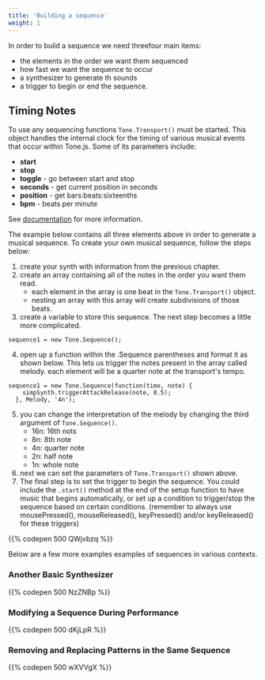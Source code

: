 ```yaml
---
title: 'Building a sequence'
weight: 1
---
```


In order to build a sequence we need threefour main items:

* the elements in the order we want them sequenced
* how fast we want the sequence to occur
* a synthesizer to generate th sounds
* a trigger to begin or end the sequence. 

## Timing Notes

To use any sequencing functions ```Tone.Transport()``` must be started. This object handles the internal clock for the timing of various musical events that occur within Tone.js. Some of its parameters include:

 - **start** 
 - **stop**
 - **toggle** - go between start and stop
 - **seconds** - get current position in seconds
 - **position** - get bars:beats:sixteenths
 - **bpm** - beats per minute


See <a href="https://tonejs.github.io/docs/r13/Transport" target="_blank">documentation</a> for more information. 

The example below contains all three elements above in order to generate a musical sequence. To create your own musical sequence, follow the steps below:

1. create your synth with information from the previous chapter. 
2. create an array containing all of the notes in the order you want them read.
    * each element in the array is one beat in the `Tone.Transport()` object.
    * nesting an array with this array will create subdivisions of those beats. 
3. create a variable to store this sequence. The next step becomes a little more complicated.

```
sequence1 = new Tone.Sequence();
```

4. open up a function within the .Sequence parentheses and format it as shown below. This lets us trigger the notes present in the array called melody. each element will be a quarter note at the transport's tempo.

```
sequence1 = new Tone.Sequence(function(time, note) { 
    simpSynth.triggerAttackRelease(note, 0.5);
  }, Melody, '4n');
```

5. you can change the interpretation of the melody by changing the third argument of `Tone.Sequence()`.
    * 16n: 16th nots
    * 8n: 8th note
    * 4n: quarter note
    * 2n: half note
    * 1n: whole note
6. next we can set the parameters of `Tone.Transport()` shown above.
7. The final step is to set the trigger to begin the sequence. You could include the `.start()` method at the end of the setup function to have music that begins automatically, or set up a condition to trigger/stop the sequence based on certain conditions. (remember to always use mousePressed(), mouseReleased(), keyPressed() and/or keyReleased() for these triggers)

{{% codepen 500 QWjvbzq %}}


Below are a few  more examples examples of sequences in various contexts.

### Another Basic Synthesizer

{{% codepen 500 NzZNBp %}}

### Modifying a Sequence During Performance

{{% codepen 500 dKjLpR %}}

### Removing and Replacing Patterns in the Same Sequence

{{% codepen 500 wXVVgX %}}
